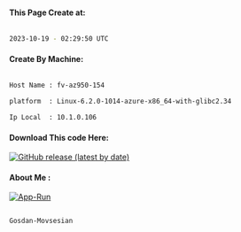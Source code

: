 
   
#### This Page Create at:

```bash

2023-10-19 - 02:29:50 UTC

```

#### Create By Machine:

```bash

Host Name : fv-az950-154

platform  : Linux-6.2.0-1014-azure-x86_64-with-glibc2.34

Ip Local  : 10.1.0.106

```
#### Download This code Here:

[![GitHub release (latest by date)](https://img.shields.io/github/v/release/Gosdan-Movsesian/Gosdan?style=for-the-badge&label=Download)](https://github.com/Gosdan-Movsesian/Gosdan/releases) 

</p> 

#### About Me :

[![App-Run](https://github.com/Gosdan-Movsesian/Gosdan/actions/workflows/App-Run.yml/badge.svg)](https://github.com/Gosdan-Movsesian/Gosdan/actions/workflows/App-Run.yml)

```bash

Gosdan-Movsesian

```

